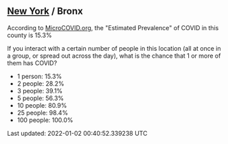 
## [New York](/united-states/new-york) / Bronx

According to [MicroCOVID.org](http://microcovid.org),
the "Estimated Prevalence" of COVID in this county is 15.3%

If you interact with a certain number of people in this location
(all at once in a group, or spread out across the day), what is the chance that
1 or more of them has COVID?

- 1 person: 15.3%
- 2 people: 28.2%
- 3 people: 39.1%
- 5 people: 56.3%
- 10 people: 80.9%
- 25 people: 98.4%
- 100 people: 100.0%

Last updated: 2022-01-02 00:40:52.339238 UTC
